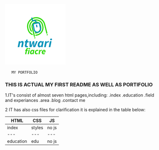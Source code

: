 ![](my_icon.jpg)

       MY PORTFOLIO

### THIS IS ACTUAL MY FIRST  README AS WELL AS PORTIFOLIO




1.IT's consist of almost seven html pages,including:
.index
.education
.field and experiances
.area
.blog
.contact me

2 IT has also css files for clarification it is explained in the table below:

|HTML   |CSS   |JS   |
|---|---|---|
|index|styles|no js|
|---  |---   |---  |
|education|edu| no js|

